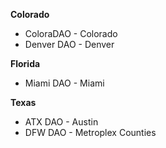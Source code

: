 **Colorado**
- ColoraDAO - Colorado
- Denver DAO - Denver


**Florida**
- Miami DAO - Miami


**Texas**
- ATX DAO - Austin
- DFW DAO - Metroplex Counties





